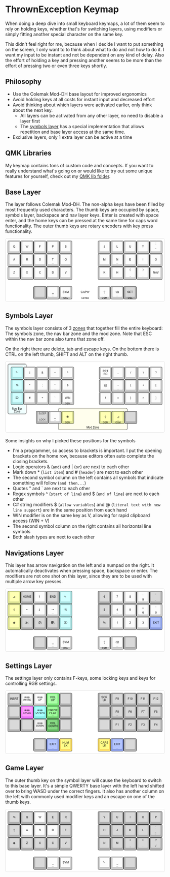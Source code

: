 # ThrownException Keymap
When doing a deep dive into small keyboard keymaps, a lot of them seem to rely on holding keys, whether that's for switching layers, using modifiers or simply fitting another special character on the same key. 

This didn't feel right for me, because when I decide I want to put something on the screen, I only want to to think about what to do and not how to do it. I want my input to be instant and not be dependent on any kind of delay. Also the effort of holding a key and pressing another seems to be more than the effort of pressing two or even three keys shortly.

## Philosophy
* Use the Colemak Mod-DH base layout for improved ergonomics
* Avoid holding keys at all costs for instant input and decreased effort
* Avoid thinking about which layers were activated earlier, only think about the next key.
  * All layers can be activated from any other layer, no need to disable a layer first
  * The [symbols layer](#symbols-layer) has a special implementation that allows repetition and base layer access at the same time. 
* Exclusive layers, only 1 extra layer can be active at a time

## QMK Libraries
My keymap contains tons of custom code and concepts. If you want to really understand what's going on or would like to try out some unique features for yourself, check out my [QMK lib folder](/qmk-lib/README.md).

## Base Layer
The layer follows Colemak Mod-DH. The non-alpha keys have been filled by most frequently used characters. The thumb keys are occupied by space, symbols layer, backspace and nav layer keys. Enter is created with space enter, and the home keys can be pressed at the same time for caps word functionality. The outer thumb keys are rotary encoders with key press functionality.

![Base Layer](assets/keymap/base-layer.png)

## Symbols Layer
The symbols layer consists of 3 [zones](/qmk-lib/zones/) that together fill the entire keyboard: The symbols zone, the nav bar zone and the mod zone. Note that ESC within the nav bar zone also turns that zone off.

On the right there are delete, tab and escape keys. On the bottom there is CTRL on the left thumb, SHIFT and ALT on the right thumb.

![Symbols Layer](assets/keymap/symbols-layer.png)

Some insights on why I picked these positions for the symbols
* I'm a programmer, so access to brackets is important. I put the opening brackets on the home row, because editors often auto complete the closing brackets.
* Logic operators & (`and`) and | (`or`) are next to each other
* Mark down \* (`list item`) and # (`header`) are next to each other
* The second symbol column on the left contains all symbols that indicate something will follow (`and then...`)
* Quotes " and ` are next to each other
* Regex symbols ^ (`start of line`) and $ (`end of line`) are next to each other
* C# string modifiers $ (`allow variables`) and @ (`literal text with new line support`) are in the same position from each hand
* WIN modifier is on the same key as V, allowing for rapid clipboard access (WIN + V)
* The second symbol column on the right contains all horizontal line symbols
* Both slash types are next to each other

## Navigations Layer
This layer has arrow navigation on the left and a numpad on the right. It automatically deactivates when pressing space, backspace or enter. The modifiers are not one shot on this layer, since they are to be used with multiple arrow key presses.

![Nav Layer](assets/keymap/nav-layer.png)

## Settings Layer
The settings layer only contains F-keys, some locking keys and keys for controlling RGB settings.

![Settings Layer](assets/keymap/settings-layer.png)

## Game Layer
The outer thumb key on the symbol layer will cause the keyboard to switch to this base layer. It's a simple QWERTY base layer with the left hand shifted over to bring WASD under the correct fingers. It also has another column on the left with commonly used modifier keys and an escape on one of the thumb keys.

![Game Layer](assets/keymap/game-layer.png)